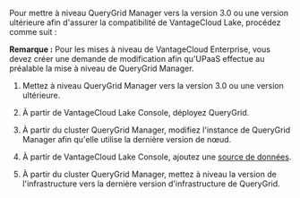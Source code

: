 Pour mettre à niveau QueryGrid Manager vers la version 3.0 ou une version ultérieure afin d'assurer la compatibilité de VantageCloud Lake, procédez comme suit :

**Remarque :** Pour les mises à niveau de VantageCloud Enterprise, vous devez créer une demande de modification afin qu'UPaaS effectue au préalable la mise à niveau de QueryGrid Manager.

1.  Mettez à niveau QueryGrid Manager vers la version 3.0 ou une version ultérieure.


1.  À partir de VantageCloud Lake Console, déployez QueryGrid.


1.  À partir du cluster QueryGrid Manager, modifiez l'instance de QueryGrid Manager afin qu'elle utilise la dernière version de nœud.


1.  À partir de VantageCloud Lake Console, ajoutez une [source de données](znp1640282079399.md).


1.  À partir du cluster QueryGrid Manager, mettez à niveau la version de l'infrastructure vers la dernière version d'infrastructure de QueryGrid.


